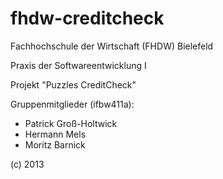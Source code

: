 fhdw-creditcheck
================

Fachhochschule der Wirtschaft (FHDW) Bielefeld

Praxis der Softwareentwicklung I

Projekt "Puzzles CreditCheck"

Gruppenmitglieder (ifbw411a):
* Patrick Groß-Holtwick
* Hermann Mels
* Moritz Barnick

(c) 2013